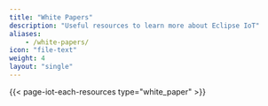 ```yaml
---
title: "White Papers"
description: "Useful resources to learn more about Eclipse IoT"
aliases:
    - /white-papers/
icon: "file-text"
weight: 4
layout: "single"
---
```


{{< page-iot-each-resources type="white_paper" >}}
